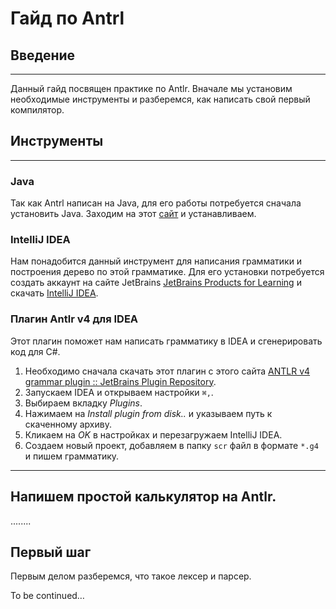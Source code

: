 # Гайд по Antrl

## Введение 
---
Данный гайд посвящен практике по Antlr. Вначале мы установим необходимые инструменты и разберемся, как написать свой первый компилятор. 

## Инструменты 
---
### Java
Так как Antrl написан на Java, для его работы потребуется сначала установить Java. 
Заходим на этот [сайт](https://java.com/en/download/) и устанавливаем.

### IntelliJ IDEA 
Нам понадобится данный инструмент для написания грамматики и построения дерево по этой грамматике.
Для его установки потребуется создать аккаунт на сайте JetBrains [JetBrains Products for Learning](https://www.jetbrains.com/shop/eform/students) и скачать [IntelliJ IDEA](https://www.jetbrains.com/idea/).

### Плагин Antlr v4 для IDEA
Этот плагин поможет  нам написать грамматику в IDEA и сгенерировать код для C#.
1. Необходимо сначала скачать этот плагин с этого сайта [ANTLR v4 grammar plugin :: JetBrains Plugin Repository](https://plugins.jetbrains.com/plugin/7358-antlr-v4-grammar-plugin).
2. Запускаем IDEA и открываем настройки  `⌘,`.
3. Выбираем вкладку *Plugins*.
4. Нажимаем на *Install plugin from disk..* и указываем путь к скаченному архиву. 
5. Кликаем на *OK* в настройках и перезагружаем IntelliJ IDEA.
6. Создаем новый  проект, добавляем в папку `scr` файл в формате `*.g4`  и пишем грамматику.

---
## Напишем простой калькулятор на Antlr.
........
## Первый шаг
Первым делом разберемся, что такое лексер и парсер. 

To be continued…

